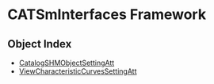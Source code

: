 # CATSmInterfaces Framework

## Object Index

  * [CatalogSHMObjectSettingAtt](CATSmInterfaces/interface_CatalogSHMObjectSettingAtt_137400.md)
  * [ViewCharacteristicCurvesSettingAtt](CATSmInterfaces/interface_ViewCharacteristicCurvesSettingAtt_244248.md)